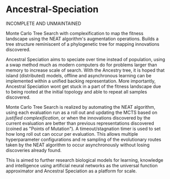 # Ancestral-Speciation
INCOMPLETE AND UNMAINTAINED

Monte Carlo Tree Search with complexification to map the fitness landscape using the NEAT algorithm's augmentation operations.
Builds a tree structure reminiscent of a phylogenetic tree for mapping innovations discovered.

Ancestral Speciation aims to speciate over time instead of population, using a swap method much as modern computers do for problems 
larger than memory to increase scale of search. With the Ancestry tree, it is hoped that island (distributed) models,
offline and asynchronous learning can be implemented within a unified backing representation. More importantly, Ancestral Speciation wont
get stuck in a part of the fitness landscape due to being rooted at the initial topology and able to repeat all samples discovered.

Monte Carlo Tree Search is realized by automating the NEAT algorithm, using each evaluation run as a roll out and updating the MCTS based on
*justified complexification*, or when the innovations discovered by the current evaluation are better than previous representations
discovered (coined as "Points of Mutation"). A timeout/stagnation timer is used to set how long roll out can occur per evaluation.
This allows multiple hyperparameter configurations and re sampling of the evolutionary routes taken by the NEAT algorithm
to occur asynchronously without losing discoveries already found.

This is aimed to further research biological models for learning, knowledge and intelligence using
artificial neural networks as the universal function approximator and Ancestral Speciation as a platform for scale.
